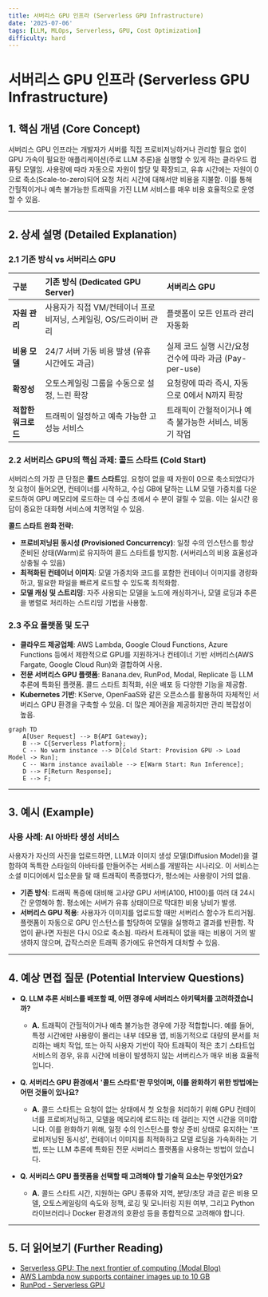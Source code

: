 ```yaml
---
title: 서버리스 GPU 인프라 (Serverless GPU Infrastructure)
date: '2025-07-06'
tags: [LLM, MLOps, Serverless, GPU, Cost Optimization]
difficulty: hard
---
```


# 서버리스 GPU 인프라 (Serverless GPU Infrastructure)

## 1. 핵심 개념 (Core Concept)

서버리스 GPU 인프라는 개발자가 서버를 직접 프로비저닝하거나 관리할 필요 없이 GPU 가속이 필요한 애플리케이션(주로 LLM 추론)을 실행할 수 있게 하는 클라우드 컴퓨팅 모델임. 사용량에 따라 자동으로 자원이 할당 및 확장되고, 유휴 시간에는 자원이 0으로 축소(Scale-to-zero)되어 요청 처리 시간에 대해서만 비용을 지불함. 이를 통해 간헐적이거나 예측 불가능한 트래픽을 가진 LLM 서비스를 매우 비용 효율적으로 운영할 수 있음.

______________________________________________________________________

## 2. 상세 설명 (Detailed Explanation)

### 2.1 기존 방식 vs 서버리스 GPU

| 구분                | 기존 방식 (Dedicated GPU Server)                                 | 서버리스 GPU                                            |
| :------------------ | :--------------------------------------------------------------- | :------------------------------------------------------ |
| **자원 관리**       | 사용자가 직접 VM/컨테이너 프로비저닝, 스케일링, OS/드라이버 관리 | 플랫폼이 모든 인프라 관리 자동화                        |
| **비용 모델**       | 24/7 서버 가동 비용 발생 (유휴 시간에도 과금)                    | 실제 코드 실행 시간/요청 건수에 따라 과금 (Pay-per-use) |
| **확장성**          | 오토스케일링 그룹을 수동으로 설정, 느린 확장                     | 요청량에 따라 즉시, 자동으로 0에서 N까지 확장           |
| **적합한 워크로드** | 트래픽이 일정하고 예측 가능한 고성능 서비스                      | 트래픽이 간헐적이거나 예측 불가능한 서비스, 비동기 작업 |

### 2.2 서버리스 GPU의 핵심 과제: 콜드 스타트 (Cold Start)

서버리스의 가장 큰 단점은 **콜드 스타트**임. 요청이 없을 때 자원이 0으로 축소되었다가 첫 요청이 들어오면, 컨테이너를 시작하고, 수십 GB에 달하는 LLM 모델 가중치를 다운로드하여 GPU 메모리에 로드하는 데 수십 초에서 수 분이 걸릴 수 있음. 이는 실시간 응답이 중요한 대화형 서비스에 치명적일 수 있음.

**콜드 스타트 완화 전략:**

- **프로비저닝된 동시성 (Provisioned Concurrency)**: 일정 수의 인스턴스를 항상 준비된 상태(Warm)로 유지하여 콜드 스타트를 방지함. (서버리스의 비용 효율성과 상충될 수 있음)
- **최적화된 컨테이너 이미지**: 모델 가중치와 코드를 포함한 컨테이너 이미지를 경량화하고, 필요한 파일을 빠르게 로드할 수 있도록 최적화함.
- **모델 캐싱 및 스트리밍**: 자주 사용되는 모델을 노드에 캐싱하거나, 모델 로딩과 추론을 병렬로 처리하는 스트리밍 기법을 사용함.

### 2.3 주요 플랫폼 및 도구

- **클라우드 제공업체**: AWS Lambda, Google Cloud Functions, Azure Functions 등에서 제한적으로 GPU를 지원하거나 컨테이너 기반 서버리스(AWS Fargate, Google Cloud Run)와 결합하여 사용.
- **전문 서버리스 GPU 플랫폼**: Banana.dev, RunPod, Modal, Replicate 등 LLM 추론에 특화된 플랫폼. 콜드 스타트 최적화, 쉬운 배포 등 다양한 기능을 제공함.
- **Kubernetes 기반**: KServe, OpenFaaS와 같은 오픈소스를 활용하여 자체적인 서버리스 GPU 환경을 구축할 수 있음. 더 많은 제어권을 제공하지만 관리 복잡성이 높음.

```mermaid
graph TD
    A[User Request] --> B{API Gateway};
    B --> C{Serverless Platform};
    C -- No warm instance --> D[Cold Start: Provision GPU -> Load Model -> Run];
    C -- Warm instance available --> E[Warm Start: Run Inference];
    D --> F[Return Response];
    E --> F;
```

______________________________________________________________________

## 3. 예시 (Example)

### 사용 사례: AI 아바타 생성 서비스

사용자가 자신의 사진을 업로드하면, LLM과 이미지 생성 모델(Diffusion Model)을 결합하여 독특한 스타일의 아바타를 만들어주는 서비스를 개발하는 시나리오. 이 서비스는 소셜 미디어에서 입소문을 탈 때 트래픽이 폭증했다가, 평소에는 사용량이 거의 없음.

- **기존 방식**: 트래픽 폭증에 대비해 고사양 GPU 서버(A100, H100)를 여러 대 24시간 운영해야 함. 평소에는 서버가 유휴 상태이므로 막대한 비용 낭비가 발생.
- **서버리스 GPU 적용**: 사용자가 이미지를 업로드할 때만 서버리스 함수가 트리거됨. 플랫폼이 자동으로 GPU 인스턴스를 할당하여 모델을 실행하고 결과를 반환함. 작업이 끝나면 자원은 다시 0으로 축소됨. 따라서 트래픽이 없을 때는 비용이 거의 발생하지 않으며, 갑작스러운 트래픽 증가에도 유연하게 대처할 수 있음.

______________________________________________________________________

## 4. 예상 면접 질문 (Potential Interview Questions)

- **Q. LLM 추론 서비스를 배포할 때, 어떤 경우에 서버리스 아키텍처를 고려하겠습니까?**

  - **A.** 트래픽이 간헐적이거나 예측 불가능한 경우에 가장 적합합니다. 예를 들어, 특정 시간에만 사용량이 몰리는 내부 데모용 앱, 비동기적으로 대량의 문서를 처리하는 배치 작업, 또는 아직 사용자 기반이 작아 트래픽이 적은 초기 스타트업 서비스의 경우, 유휴 시간에 비용이 발생하지 않는 서버리스가 매우 비용 효율적입니다.

- **Q. 서버리스 GPU 환경에서 '콜드 스타트'란 무엇이며, 이를 완화하기 위한 방법에는 어떤 것들이 있나요?**

  - **A.** 콜드 스타트는 요청이 없는 상태에서 첫 요청을 처리하기 위해 GPU 컨테이너를 프로비저닝하고, 모델을 메모리에 로드하는 데 걸리는 지연 시간을 의미합니다. 이를 완화하기 위해, 일정 수의 인스턴스를 항상 준비 상태로 유지하는 '프로비저닝된 동시성', 컨테이너 이미지를 최적화하고 모델 로딩을 가속화하는 기법, 또는 LLM 추론에 특화된 전문 서버리스 플랫폼을 사용하는 방법이 있습니다.

- **Q. 서버리스 GPU 플랫폼을 선택할 때 고려해야 할 기술적 요소는 무엇인가요?**

  - **A.** 콜드 스타트 시간, 지원하는 GPU 종류와 지역, 분당/초당 과금 같은 비용 모델, 오토스케일링의 속도와 정책, 로깅 및 모니터링 지원 여부, 그리고 Python 라이브러리나 Docker 환경과의 호환성 등을 종합적으로 고려해야 합니다.

______________________________________________________________________

## 5. 더 읽어보기 (Further Reading)

- [Serverless GPU: The next frontier of computing (Modal Blog)](https://modal.com/blog/serverless-gpus)
- [AWS Lambda now supports container images up to 10 GB](https://aws.amazon.com/about-aws/whats-new/2020/12/aws-lambda-now-supports-container-images-up-to-10-gb/)
- [RunPod - Serverless GPU](https://www.runpod.io/serverless-gpu)
